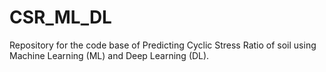 # CSR_ML_DL
 Repository for the code base of Predicting Cyclic Stress Ratio of soil using Machine Learning (ML) and Deep Learning (DL).
